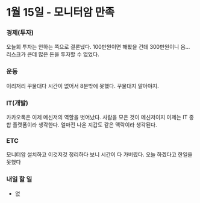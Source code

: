 # 1월 15일 - 모니터암 만족



### 경제\(투자\)

오늘회 투자는 안하는 쪽으로 결론냈다. 100만원이면 해봤을 건데 300만원이니 음... 리스크가 큰데 많은 돈을 투자할 수 없었다. 

### 운동

이리저리 꾸물대다 시간이 없어서 8분밖에 못했다. 꾸물대지 말아야지.

### IT\(개발\)

 카카오톡은 이제 메신저의 역할을 벗어났다. 사람을 모은 것이 메신저이지 이제는 IT 종합 플랫폼이라 생각한다. 얼마전 나온 지갑도 같은 맥락이라 생각된다.

### ETC

모니터암 설치하고 이것저것 정리하다 보니 시간이 다 가버렸다. 오늘 하겠다고 한일을 못했다 

### 내일 할 일

* 없

